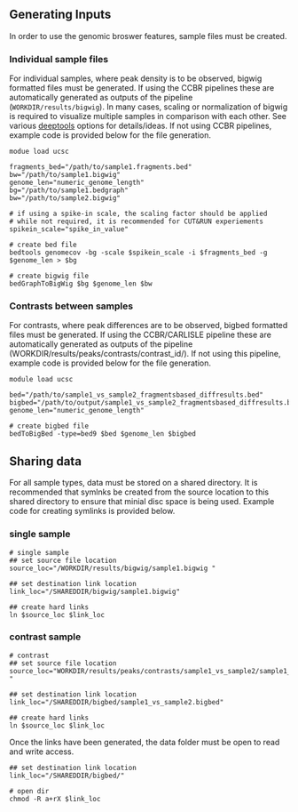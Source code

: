 ## Generating Inputs
In order to use the genomic broswer features, sample files must be created.

### Individual sample files
For individual samples, where peak density is to be observed, bigwig formatted files must be generated. If using the CCBR pipelines these are automatically generated as outputs of the pipeline (`WORKDIR/results/bigwig`). In many cases, scaling or normalization of bigwig is required to visualize multiple samples in comparison with each other. See various [deeptools](https://deeptools.readthedocs.io/en/develop/content/tools/bamCompare.html?highlight=normalizeUsing#read-coverage-normalization-options) options for details/ideas. If not using CCBR pipelines, example code is provided below for the file generation.
```
modue load ucsc
        
fragments_bed="/path/to/sample1.fragments.bed"
bw="/path/to/sample1.bigwig"
genome_len="numeric_genome_length"
bg="/path/to/sample1.bedgraph"
bw="/path/to/sample2.bigwig"

# if using a spike-in scale, the scaling factor should be applied
# while not required, it is recommended for CUT&RUN experiements
spikein_scale="spike_in_value"

# create bed file
bedtools genomecov -bg -scale $spikein_scale -i $fragments_bed -g $genome_len > $bg

# create bigwig file
bedGraphToBigWig $bg $genome_len $bw
```

### Contrasts between samples
For contrasts, where peak differences are to be observed, bigbed formatted files must be generated. If using the CCBR/CARLISLE pipeline these are automatically generated as outputs of the pipeline (WORKDIR/results/peaks/contrasts/contrast_id/). If not using this pipeline, example code is provided below for the file generation.
```
module load ucsc

bed="/path/to/sample1_vs_sample2_fragmentsbased_diffresults.bed"
bigbed="/path/to/output/sample1_vs_sample2_fragmentsbased_diffresults.bigbed"
genome_len="numeric_genome_length"

# create bigbed file
bedToBigBed -type=bed9 $bed $genome_len $bigbed
```

## Sharing data
For all sample types, data must be stored on a shared directory. It is recommended that symlnks be created from the source location to this shared directory to ensure that minial disc space is being used. Example code for creating symlinks is provided below.

### single sample
```
# single sample
## set source file location
source_loc="/WORKDIR/results/bigwig/sample1.bigwig "

## set destination link location
link_loc="/SHAREDDIR/bigwig/sample1.bigwig"

## create hard links
ln $source_loc $link_loc
```

### contrast sample
```
# contrast
## set source file location
source_loc="WORKDIR/results/peaks/contrasts/sample1_vs_sample2/sample1_vs_sample2_fragmentsbased_diffresults.bigbed "

## set destination link location
link_loc="/SHAREDDIR/bigbed/sample1_vs_sample2.bigbed"

## create hard links
ln $source_loc $link_loc
```

Once the links have been generated, the data folder must be open to read and write access. 
```
## set destination link location
link_loc="/SHAREDDIR/bigbed/"

# open dir
chmod -R a+rX $link_loc
```